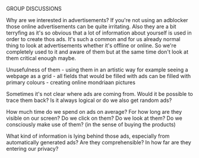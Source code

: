 GROUP DISCUSSIONS

Why are we interested in advertisements? 
If you're not using an adblocker those online advertisements can be quite irritating. Also they are a bit terryfing as it's so obvious that a lot of information about yourself is used in order to create thos ads. 
It's such a common and for us already normal thing to look at advertisements whether it's offline or online. So we're completely used to it and aware of them but at the same time don't look at them critical enough maybe. 


Unusefulness of them - using them in an artistic way
for example seeing a webpage as a grid - all fields that would be filled with ads can be filled with  primary colours - creating online mondriaan pictures

Sometimes it's not clear where ads are coming from. Would it be possible to trace them back? Is it always logical or do we also get random ads?

How much time do we spend on ads on average? For how long are they visible on our screen? Do we click on them? Do we look at them? 
Do we consciously make use of them? (in the sense of buying the products) 

What kind of information is lying behind those ads, especially from automatically generated ads? Are they comprehensible? 
In how far are they entering our privacy?


